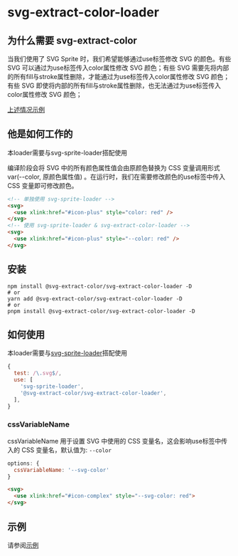# svg-extract-color-loader

## 为什么需要 svg-extract-color

当我们使用了 SVG Sprite 时，我们希望能够通过use标签修改 SVG 的颜色。有些 SVG 可以通过为use标签传入color属性修改 SVG 颜色；有些 SVG 需要先将内部的所有fill与stroke属性删除，才能通过为use标签传入color属性修改 SVG 颜色；有些 SVG 即使将内部的所有fill与stroke属性删除，也无法通过为use标签传入color属性修改 SVG 颜色；

[上述情况示例](../../examples/svg-sprite/index.html)

## 他是如何工作的

本loader需要与svg-sprite-loader搭配使用

编译阶段会将 SVG 中的所有颜色属性值会由原颜色替换为 CSS 变量调用形式 var(--color, 原颜色属性值) 。在运行时，我们在需要修改颜色的use标签中传入 CSS 变量即可修改颜色。

```html
<!-- 单独使用 svg-sprite-loader -->
<svg>
  <use xlink:href="#icon-plus" style="color: red" />
</svg>
<!-- 使用 svg-sprite-loader & svg-extract-color-loader -->
<svg>
  <use xlink:href="#icon-plus" style="--color: red" />
</svg>
```

## 安装

```shell
npm install @svg-extract-color/svg-extract-color-loader -D
# or
yarn add @svg-extract-color/svg-extract-color-loader -D
# or
pnpm install @svg-extract-color/svg-extract-color-loader -D
```

## 如何使用

本loader需要与[svg-sprite-loader](https://github.com/JetBrains/svg-sprite-loader)搭配使用

```js
{
  test: /\.svg$/,
  use: [
    'svg-sprite-loader',
    '@svg-extract-color/svg-extract-color-loader',
  ],
}
```

### cssVariableName

cssVariableName 用于设置 SVG 中使用的 CSS 变量名，这会影响use标签中传入的 CSS 变量名，默认值为: `--color`

```js
options: {
  cssVariableName: '--svg-color'
}
```

```html
<svg>
  <use xlink:href="#icon-complex" style="--svg-color: red">
</svg>
```

## 示例

请参阅[示例](../../examples/svg-extract-color-loader/README.md)

